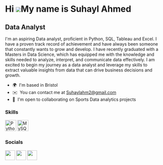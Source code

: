 Hi ![](https://user-images.githubusercontent.com/18350557/176309783-0785949b-9127-417c-8b55-ab5a4333674e.gif)My name is Suhayl Ahmed
====================================================================================================================================

Data Analyst
------------

I'm an aspiring Data analyst, proficient in Python, SQL, Tableau and Excel. I have a proven track record of achievement and have always been someone that constantly wants to grow and develop. I have recently graduated with a Masters in Data Science, which has equipped me with the knowledge and skills needed to analyze, interpret, and communicate data effectively. I am excited to begin my journey as a data analyst and leverage my skills to extract valuable insights from data that can drive business decisions and growth.

* 🌍  I'm based in Bristol
* ✉️  You can contact me at [Suhaylahm2@gmail.com](mailto:Suhaylahm2@gmail.com)
* 🤝  I'm open to collaborating on Sports Data analytics projects

### Skills


<p align="left">
<a href="https://www.python.org/" target="_blank" rel="noreferrer"><img src="https://raw.githubusercontent.com/danielcranney/readme-generator/main/public/icons/skills/python-colored.svg" width="36" height="36" alt="Python" /></a>
<a href="https://www.mysql.com/" target="_blank" rel="noreferrer"><img src="https://raw.githubusercontent.com/danielcranney/readme-generator/main/public/icons/skills/mysql-colored.svg" width="36" height="36" alt="MySQL" /></a>
</p>


### Socials

<p align="left"> <a href="https://www.github.com/Suhayl7" target="_blank" rel="noreferrer"><img src="https://raw.githubusercontent.com/danielcranney/readme-generator/main/public/icons/socials/github.svg" width="32" height="32" /></a> <a href="https://www.linkedin.com/in/suhayl-ahmed-17b80019b/" target="_blank" rel="noreferrer"><img src="https://raw.githubusercontent.com/danielcranney/readme-generator/main/public/icons/socials/linkedin.svg" width="32" height="32" /></a> <a href="https://www.twitter.com/suhayl_7" target="_blank" rel="noreferrer"><img src="https://raw.githubusercontent.com/danielcranney/readme-generator/main/public/icons/socials/twitter.svg" width="32" height="32" /></a></p>
